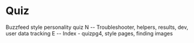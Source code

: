 # Quiz

Buzzfeed style personality quiz
N -- Troubleshooter, helpers, results, dev, user data tracking
E -- Index - quizpg4, style pages, finding images